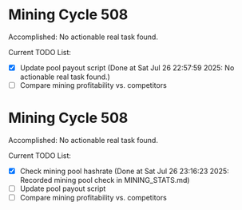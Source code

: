 # Mining Cycle 508

Accomplished: No actionable real task found.

Current TODO List:

- [x] Update pool payout script  (Done at Sat Jul 26 22:57:59 2025: No actionable real task found.)
- [ ] Compare mining profitability vs. competitors

# Mining Cycle 508

Accomplished: No actionable real task found.

Current TODO List:

- [x] Check mining pool hashrate  (Done at Sat Jul 26 23:16:23 2025: Recorded mining pool check in MINING_STATS.md)
- [ ] Update pool payout script
- [ ] Compare mining profitability vs. competitors
